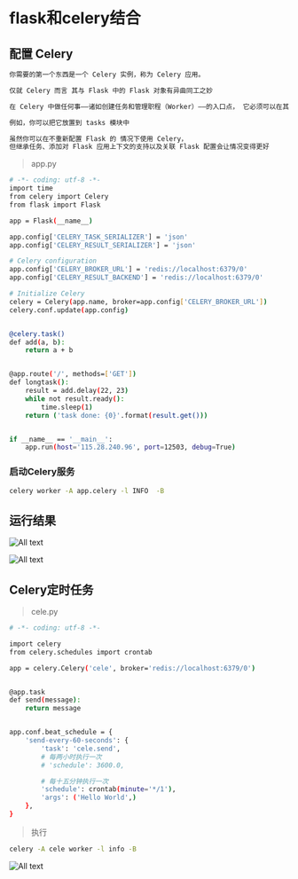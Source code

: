 # flask和celery结合

## 配置 Celery

```bash
你需要的第一个东西是一个 Celery 实例，称为 Celery 应用。

仅就 Celery 而言 其与 Flask 中的 Flask 对象有异曲同工之妙

在 Celery 中做任何事——诸如创建任务和管理职程（Worker）——的入口点， 它必须可以在其它模块中导入

例如，你可以把它放置到 tasks 模块中

虽然你可以在不重新配置 Flask 的 情况下使用 Celery，
但继承任务、添加对 Flask 应用上下文的支持以及关联 Flask 配置会让情况变得更好
```

>app.py

```bash
# -*- coding: utf-8 -*-
import time
from celery import Celery
from flask import Flask

app = Flask(__name__)

app.config['CELERY_TASK_SERIALIZER'] = 'json'
app.config['CELERY_RESULT_SERIALIZER'] = 'json'

# Celery configuration
app.config['CELERY_BROKER_URL'] = 'redis://localhost:6379/0'
app.config['CELERY_RESULT_BACKEND'] = 'redis://localhost:6379/0'

# Initialize Celery
celery = Celery(app.name, broker=app.config['CELERY_BROKER_URL'])
celery.conf.update(app.config)


@celery.task()
def add(a, b):
    return a + b


@app.route('/', methods=['GET'])
def longtask():
    result = add.delay(22, 23)
    while not result.ready():
        time.sleep(1)
    return ('task done: {0}'.format(result.get()))


if __name__ == '__main__':
    app.run(host='115.28.240.96', port=12503, debug=True)
```

### 启动Celery服务

```bash
celery worker -A app.celery -l INFO  -B
```

## 运行结果

![All text](http://ww1.sinaimg.cn/large/dc05ba18gy1fk0j17b1cuj215i0ltq4k.jpg)

![All text](http://ww1.sinaimg.cn/large/dc05ba18gy1fk0is5qfsnj20qe052t8n.jpg)

## Celery定时任务

>cele.py

```bash
# -*- coding: utf-8 -*-

import celery
from celery.schedules import crontab

app = celery.Celery('cele', broker='redis://localhost:6379/0')


@app.task
def send(message):
    return message


app.conf.beat_schedule = {
    'send-every-60-seconds': {
        'task': 'cele.send',
        # 每两小时执行一次
        # 'schedule': 3600.0,

        # 每十五分钟执行一次
        'schedule': crontab(minute='*/1'),
        'args': ('Hello World',)
    },
}
```

>执行

```bash
celery -A cele worker -l info -B
```

![All text](http://ww1.sinaimg.cn/large/dc05ba18gy1fkorn67s90j20tg0lx75p.jpg)
